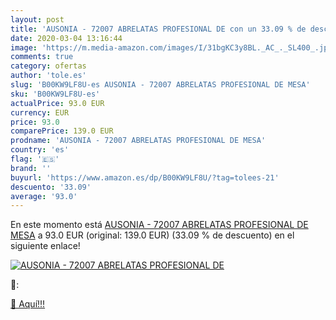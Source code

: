 ```yaml
---
layout: post
title: 'AUSONIA - 72007 ABRELATAS PROFESIONAL DE con un 33.09 % de descuento'
date: 2020-03-04 13:16:44
image: 'https://m.media-amazon.com/images/I/31bgKC3y8BL._AC_._SL400_.jpg'
comments: true
category: ofertas
author: 'tole.es'
slug: 'B00KW9LF8U-es AUSONIA - 72007 ABRELATAS PROFESIONAL DE MESA'
sku: 'B00KW9LF8U-es'
actualPrice: 93.0 EUR
currency: EUR
price: 93.0
comparePrice: 139.0 EUR
prodname: 'AUSONIA - 72007 ABRELATAS PROFESIONAL DE MESA'
country: 'es'
flag: '🇪🇸'
brand: ''
buyurl: 'https://www.amazon.es/dp/B00KW9LF8U/?tag=tolees-21'
descuento: '33.09'
average: '93.0'
---
```


En este momento está [AUSONIA - 72007 ABRELATAS PROFESIONAL DE MESA](https://www.amazon.es/dp/B00KW9LF8U/?tag=tolees-21) a 93.0 EUR (original: 139.0 EUR) (33.09 %  de descuento) en el siguiente enlace!

[![AUSONIA - 72007 ABRELATAS PROFESIONAL DE](https://m.media-amazon.com/images/I/31bgKC3y8BL._AC_._SL400_.jpg)](https://www.amazon.es/dp/B00KW9LF8U/?tag=tolees-21)

🔎:


[🛒 Aquí!!!](https://www.amazon.es/dp/B00KW9LF8U/?tag=tolees-21)
